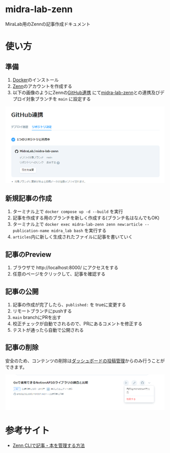 # midra-lab-zenn

MiraLab用のZennの記事作成ドキュメント

<!-- START doctoc -->
<!-- END doctoc -->

# 使い方

## 準備

1. [Docker](https://www.docker.com/)のインストール
2. [Zenn](https://zenn.dev/)のアカウントを作成する
3. 以下の画像のようにZennの[GitHub連携](https://zenn.dev/dashboard/deploys?tab=repo_settings)
   にて[midra-lab-zenn](https://github.com/MidraLab/midra-lab-zenn)との連携及びデプロイ対象ブランチを `main` に設定する

![](docs/images/zennとgithubの連携と設定.png)

## 新規記事の作成

1. ターミナル上で `docker compose up -d --build` を実行
2. 記事を作成する用のブランチを新しく作成する(ブランチ名はなんでもOK)
3. ターミナル上で `docker exec midra-lab-zenn zenn new:article --publication-name midra_lab bash` を実行する
4. `articles`内に新しく生成されたファイルに記事を書いていく

## 記事のPreview

1. ブラウザで http://localhost:8000/ にアクセスをする
2. 任意のページをクリックして、記事を確認する

## 記事の公開

1. 記事の作成が完了したら、`published:` を trueに変更する
2. リモートブランチにpushする
3. `main` branchにPRを出す
4. 校正チェックが自動でされるので、PRにあるコメントを修正する
5. テストが通ったら自動で公開される

## 記事の削除

安全のため、コンテンツの削除は[ダッシュボードの投稿管理](https://zenn.dev/dashboard)からのみ行うことができます。

![](docs/images/delete-zenn-article.png)

# 参考サイト

* [Zenn CLIで記事・本を管理する方法](https://zenn.dev/zenn/articles/zenn-cli-guide)
